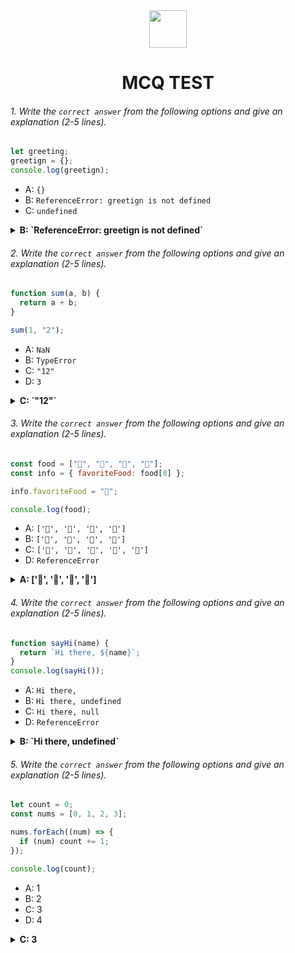 <div align="center">
  <img height="60" src="https://edurev.gumlet.io/AllImages/original/ApplicationImages/CourseImages/944e5d47-8c55-4a89-91e5-22ab5f2798fc_CI.png">
  <h1>MCQ TEST</h1>
</div>

###### 1. Write the `correct answer` from the following options and give an explanation (2-5 lines).

```javascript
let greeting;
greetign = {};
console.log(greetign);
```

- A: `{}`
- B: `ReferenceError: greetign is not defined`
- C: `undefined`

<details><summary><b>B: `ReferenceError: greetign is not defined`</b></summary>
<p>

#### Answer: ?

<i>
In the varial let we defined greeting.But in console we wrote greetign. Misplacement of (n) and (g).Thats why is the console we got (greetign is not defined ).
</i>
</p>
</details>

###### 2. Write the `correct answer` from the following options and give an explanation (2-5 lines).

```javascript
function sum(a, b) {
  return a + b;
}

sum(1, "2");
```
- A: `NaN`
- B: `TypeError`
- C: `"12"`
- D: `3`

<details><summary><b>C: `"12"`</b></summary>
<p>

#### Answer: ?

<i>
Answer is "12" because if we try to get sum of a number and a string in js, the + operator convert the number into string and concatenates two strings together.In the question a in number (1) and b is a string("2").js will see (a) as a string and because of concatenation Answer will be "12".
</i>

</p>
</details>

###### 3. Write the `correct answer` from the following options and give an explanation (2-5 lines).

```javascript
const food = ["🍕", "🍫", "🥑", "🍔"];
const info = { favoriteFood: food[0] };

info.favoriteFood = "🍝";

console.log(food);
```

- A: `['🍕', '🍫', '🥑', '🍔']`
- B: `['🍝', '🍫', '🥑', '🍔']`
- C: `['🍝', '🍕', '🍫', '🥑', '🍔']`
- D: `ReferenceError`

<details><summary><b>A: ['🍕', '🍫', '🥑', '🍔']</b></summary>
<p>

#### Answer: ?

<i>
Here food in an array containing 4 items.Then info is an object with property (favoriteFood) and value is 0 index of food array that means first element "🍕" of food.Then we changed the value of info.favoriteFood to "🍝".This changed the value of info but does not affect in the food array.So in the console food remains same as before.
</i>

</p>
</details>

###### 4. Write the `correct answer` from the following options and give an explanation (2-5 lines).

```javascript
function sayHi(name) {
  return `Hi there, ${name}`;
}
console.log(sayHi());
```

- A: `Hi there,`
- B: `Hi there, undefined`
- C: `Hi there, null`
- D: `ReferenceError`

<details><summary><b>B: `Hi there, undefined`</b></summary>
<p>

#### Answer: ?

<i>
The answer is B: Hi there, undefined.Here sayHi is a function with parameter name.When we call sayHi without any argument , the name becomes undefined.The output will be the string and the function result, "Hi there, undefined" because we didn't pass any value for the name parameter, it becomes undefined.And it defaults to undefined within the function.
</i>
</p>
</details>

###### 5. Write the `correct answer` from the following options and give an explanation (2-5 lines).

```javascript
let count = 0;
const nums = [0, 1, 2, 3];

nums.forEach((num) => {
  if (num) count += 1;
});

console.log(count);
```

- A: 1
- B: 2
- C: 3
- D: 4

<details><summary><b>C: 3</b></summary>
<p>

#### Answer: ?

<i>
Here we have an array (nums) containing numbers 0,1,2,3.The for each method will iterate every element in the array.Initially, count is 0.For 0 the condition if (num) evaluates to false so count remains 0.When num is 1,2,3 the condition is true and count incremented by 1.After the forEach loop, count will be equal to the number of truthy values in the nums array which is 3.So the answer is 3.</i>
</p>
</details>